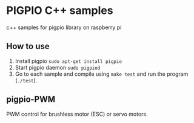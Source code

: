# PIGPIO C++ samples
c++ samples for pigpio library on raspberry pi

## How to use
1. Install pigpio
`sudo apt-get install pigpio`
2. Start pigpio daemon
`sudo pigpiod`
3. Go to each sample and compile using `make test` and run the program (`./test`).

## pigpio-PWM
PWM control for brushless motor (ESC) or servo motors.
